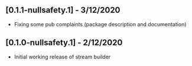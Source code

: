 ## [0.1.1-nullsafety.1] - 3/12/2020

* Fixing some pub complaints (package description and documentation)

## [0.1.0-nullsafety.1] - 2/12/2020

* Initial working release of stream builder

